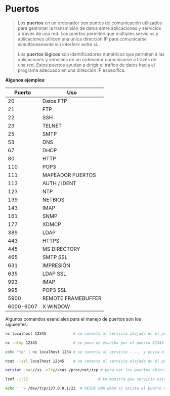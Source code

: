 # Puertos

> Los **puertos** en un ordenador son puntos de comunicación utilizados para gestionar la transmisión de datos entre aplicaciones y servicios a través de una red. Los puertos permiten que múltiples servicios y aplicaciones utilicen una única dirección IP para comunicarse simultáneamente sin interferir entre sí.
>
> Los **puertos lógicos** son identificadores numéricos que permiten a las aplicaciones y servicios en un ordenador comunicarse a través de una red. Estos puertos ayudan a dirigir el tráfico de datos hacia el programa adecuado en una dirección IP específica.

**Algunos ejemplos**:

| Puerto    | Uso                |
| --------- | ------------------ |
| 20        | Datos FTP          |
| 21        | FTP                |
| 22        | SSH                |
| 23        | TELNET             |
| 25        | SMTP               |
| 53        | DNS                |
| 67        | DHCP               |
| 80        | HTTP               |
| 110       | POP3               |
| 111       | MAPEADOR PUERTOS   |
| 113       | AUTH / IDENT       |
| 123       | NTP                |
| 139       | NETBIOS            |
| 143       | IMAP               |
| 161       | SNMP               |
| 177       | XDMCP              |
| 389       | LDAP               |
| 443       | HTTPS              |
| 445       | MS DIRECTORY       |
| 465       | SMTP SSL           |
| 631       | IMPRESIÓN          |
| 635       | LDAP SSL           |
| 993       | IMAP               |
| 995       | POP3 SSL           |
| 5900      | REMOTE FRAMEBUFFER |
| 6000-6007 | X WINDOW           |

Algunos comandos esenciales para el manejo de puertos son los siguientes:

```bash
nc localhost 12345            # se conecta al servicio alojado en el puerto 12345 de la misma máquina (no te pide contraseña pero puede ser que sea necesaria)

nc -nlvp 12345                # se pone en escucha por el puerto 12345

echo "te" | nc localhost 1234 # se conecta al servicio ..... y envia el texto "te". Se podría pasar un archivo con cat en vez del echo y sería una especie de "brute-forcing"

ncat --ssl localhost 12345    # se conecta al servicio alojado en el puerto 12345 de la misma máquina utilizando ssl

netstat -nat//ss -nltp//cat /proc/net/tcp # para ver los puertos abiertos de la máquina actual

lsof -i:22                               # te muestra que servicio está usando el puerto 22

echo '' > /dev/tcp/127.0.0.1/22  # DESDE UNA BASH si existe el puerto nos devuelve ok, y si no existe nos devuelve un error
```
